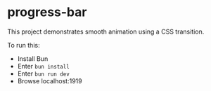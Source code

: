 # progress-bar

This project demonstrates smooth animation using a CSS transition.

To run this:

- Install Bun
- Enter `bun install`
- Enter `bun run dev`
- Browse localhost:1919
